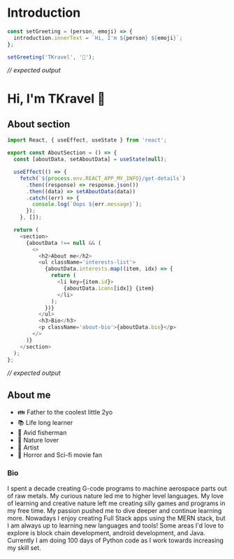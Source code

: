 # Introduction
```javascript
const setGreeting = (person, emoji) => {
  introduction.innerText = `Hi, I'm ${person} ${emoji}`;
};

setGreeting('TKravel', '👋');
```
*// expected output*


<h1>Hi, I'm TKravel 👋</h1>

## About section
```javascript
import React, { useEffect, useState } from 'react';

export const AboutSection = () => {
  const [aboutData, setAboutData] = useState(null);

  useEffect(() => {
    fetch(`${process.env.REACT_APP_MY_INFO}/get-details`)
      .then((response) => response.json())
      .then((data) => setAboutData(data))
      .catch((err) => {
        console.log(`Oops ${err.message}`);
      });
    }, []);

  return (
    <section>
      {aboutData !== null && (
        <>
          <h2>About me</h2>
          <ul className='interests-list'>
            {aboutData.interests.map((item, idx) => {
              return (
                <li key={item.id}>
                  {aboutData.icons[idx]} {item}
                </li>
              );
            })}
          </ul>
          <h3>Bio</h3>
          <p className='about-bio'>{aboutData.bio}</p>
        </>
      )}
    </section>
  );
};
```
*// expected output*


<h2>About me</h2>

- :family: Father to the coolest little 2yo
- :books: Life long learner
- :fishing_pole_and_fish: Avid fisherman
- :deciduous_tree: Nature lover
- :art: Artist
- :ghost: Horror and Sci-fi movie fan

<h3>Bio</h3>

I spent a decade creating G-code programs to machine aerospace parts out of raw metals. My curious nature led me to higher level languages. My love of learning and creative nature left me creating silly games and programs in my free time. My passion pushed me to dive deeper and continue learning more. Nowadays I enjoy creating Full Stack apps using the MERN stack, but I am always up to learning new languages and tools! Some areas I'd love to explore is block chain development, android development, and Java. Currently I am doing 100 days of Python code as I work towards increasing my skill set.


<!---
TKravel/TKravel is a ✨ special ✨ repository because its `README.md` (this file) appears on your GitHub profile.
You can click the Preview link to take a look at your changes.
--->
